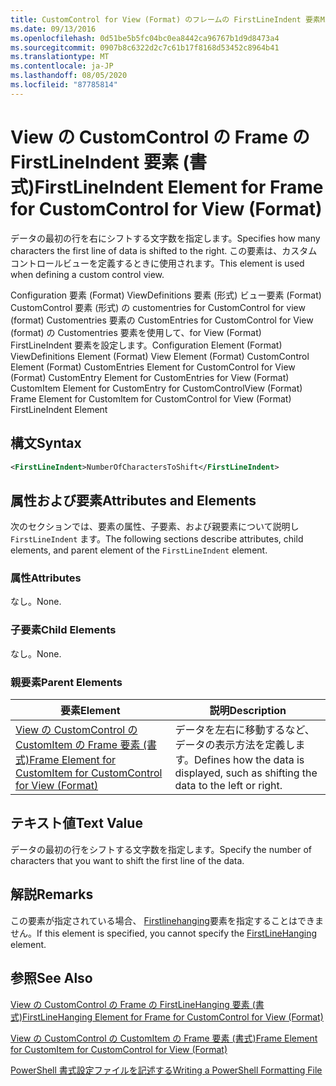 ```yaml
---
title: CustomControl for View (Format) のフレームの FirstLineIndent 要素Microsoft Docs
ms.date: 09/13/2016
ms.openlocfilehash: 0d51be5b5fc04bc0ea8442ca96767b1d9d8473a4
ms.sourcegitcommit: 0907b8c6322d2c7c61b17f8168d53452c8964b41
ms.translationtype: MT
ms.contentlocale: ja-JP
ms.lasthandoff: 08/05/2020
ms.locfileid: "87785814"
---
```

# <a name="firstlineindent-element-for-frame-for-customcontrol-for-view-format"></a><span data-ttu-id="41726-102">View の CustomControl の Frame の FirstLineIndent 要素 (書式)</span><span class="sxs-lookup"><span data-stu-id="41726-102">FirstLineIndent Element for Frame for CustomControl for View (Format)</span></span>

<span data-ttu-id="41726-103">データの最初の行を右にシフトする文字数を指定します。</span><span class="sxs-lookup"><span data-stu-id="41726-103">Specifies how many characters the first line of data is shifted to the right.</span></span> <span data-ttu-id="41726-104">この要素は、カスタムコントロールビューを定義するときに使用されます。</span><span class="sxs-lookup"><span data-stu-id="41726-104">This element is used when defining a custom control view.</span></span>

<span data-ttu-id="41726-105">Configuration 要素 (Format) ViewDefinitions 要素 (形式) ビュー要素 (Format) CustomControl 要素 (形式) の customentries for CustomControl for view (format) Customentries 要素の CustomEntries for CustomControl for View (format) の Customentries 要素を使用して、for View (Format) FirstLineIndent 要素を設定します。</span><span class="sxs-lookup"><span data-stu-id="41726-105">Configuration Element (Format) ViewDefinitions Element (Format) View Element (Format) CustomControl Element (Format) CustomEntries Element for CustomControl for View (Format) CustomEntry Element for CustomEntries for View (Format) CustomItem Element for CustomEntry for CustomControlView (Format) Frame Element for CustomItem for CustomControl for View (Format) FirstLineIndent Element</span></span>

## <a name="syntax"></a><span data-ttu-id="41726-106">構文</span><span class="sxs-lookup"><span data-stu-id="41726-106">Syntax</span></span>

```xml
<FirstLineIndent>NumberOfCharactersToShift</FirstLineIndent>
```

## <a name="attributes-and-elements"></a><span data-ttu-id="41726-107">属性および要素</span><span class="sxs-lookup"><span data-stu-id="41726-107">Attributes and Elements</span></span>

<span data-ttu-id="41726-108">次のセクションでは、要素の属性、子要素、および親要素について説明し `FirstLineIndent` ます。</span><span class="sxs-lookup"><span data-stu-id="41726-108">The following sections describe attributes, child elements, and parent element of the `FirstLineIndent` element.</span></span>

### <a name="attributes"></a><span data-ttu-id="41726-109">属性</span><span class="sxs-lookup"><span data-stu-id="41726-109">Attributes</span></span>

<span data-ttu-id="41726-110">なし。</span><span class="sxs-lookup"><span data-stu-id="41726-110">None.</span></span>

### <a name="child-elements"></a><span data-ttu-id="41726-111">子要素</span><span class="sxs-lookup"><span data-stu-id="41726-111">Child Elements</span></span>

<span data-ttu-id="41726-112">なし。</span><span class="sxs-lookup"><span data-stu-id="41726-112">None.</span></span>

### <a name="parent-elements"></a><span data-ttu-id="41726-113">親要素</span><span class="sxs-lookup"><span data-stu-id="41726-113">Parent Elements</span></span>

|<span data-ttu-id="41726-114">要素</span><span class="sxs-lookup"><span data-stu-id="41726-114">Element</span></span>|<span data-ttu-id="41726-115">説明</span><span class="sxs-lookup"><span data-stu-id="41726-115">Description</span></span>|
|-------------|-----------------|
|[<span data-ttu-id="41726-116">View の CustomControl の CustomItem の Frame 要素 (書式)</span><span class="sxs-lookup"><span data-stu-id="41726-116">Frame Element for CustomItem for CustomControl for View (Format)</span></span>](./frame-element-for-customitem-for-customcontrol-for-view-format.md)|<span data-ttu-id="41726-117">データを左右に移動するなど、データの表示方法を定義します。</span><span class="sxs-lookup"><span data-stu-id="41726-117">Defines how the data is displayed, such as shifting the data to the left or right.</span></span>|

## <a name="text-value"></a><span data-ttu-id="41726-118">テキスト値</span><span class="sxs-lookup"><span data-stu-id="41726-118">Text Value</span></span>

<span data-ttu-id="41726-119">データの最初の行をシフトする文字数を指定します。</span><span class="sxs-lookup"><span data-stu-id="41726-119">Specify the number of characters that you want to shift the first line of the data.</span></span>

## <a name="remarks"></a><span data-ttu-id="41726-120">解説</span><span class="sxs-lookup"><span data-stu-id="41726-120">Remarks</span></span>

<span data-ttu-id="41726-121">この要素が指定されている場合、 [Firstlinehanging](./firstlinehanging-element-for-frame-for-customcontrol-for-view-format.md)要素を指定することはできません。</span><span class="sxs-lookup"><span data-stu-id="41726-121">If this element is specified, you cannot specify the [FirstLineHanging](./firstlinehanging-element-for-frame-for-customcontrol-for-view-format.md) element.</span></span>

## <a name="see-also"></a><span data-ttu-id="41726-122">参照</span><span class="sxs-lookup"><span data-stu-id="41726-122">See Also</span></span>

[<span data-ttu-id="41726-123">View の CustomControl の Frame の FirstLineHanging 要素 (書式)</span><span class="sxs-lookup"><span data-stu-id="41726-123">FirstLineHanging Element for Frame for CustomControl for View (Format)</span></span>](./firstlinehanging-element-for-frame-for-customcontrol-for-view-format.md)

[<span data-ttu-id="41726-124">View の CustomControl の CustomItem の Frame 要素 (書式)</span><span class="sxs-lookup"><span data-stu-id="41726-124">Frame Element for CustomItem for CustomControl for View (Format)</span></span>](./frame-element-for-customitem-for-customcontrol-for-view-format.md)

[<span data-ttu-id="41726-125">PowerShell 書式設定ファイルを記述する</span><span class="sxs-lookup"><span data-stu-id="41726-125">Writing a PowerShell Formatting File</span></span>](./writing-a-powershell-formatting-file.md)
